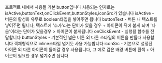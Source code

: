 프로젝트 내에서 사용될 기본 button입니다
사용되는 인자로는 isActive,buttonText,onClickEvent,buttonStyles,iconSrc가 있습니다
isActive - 버튼의 활성화 유무로 boolean타입을 넣어주면 됩니다
buttonText - 버튼 내 텍스트를 넣어주면 됩니다, 텍스트에 '추가'라는 단어가 있을 경우 + 아이콘이 뒤에 붙게 되며 '다음'이라는 단어가 있을경우 > 아이콘이 붙게됩니다
onClickEvent - 실행될 함수를 전달합니다
buttonStyles - 기본적인 넓은 버튼 외 다른 스타일의 버튼을 만들때 사용합니다 객체형식으로 inline스타일 넘기듯 사용 가능합니다 
iconSrc - 기본으로 설정된 아이콘 외 다른 아이콘이 들어갈 경우 사용됩니다, 그 예로 검은 배경 버튼에 흰색 + 아이콘이 필요한 경우 넘겨주면 됩니다
